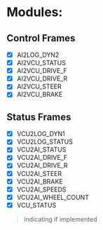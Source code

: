 # Modules: 

## Control Frames
- [X] AI2LOG_DYN2
- [X] AI2VCU_STATUS
- [X] AI2VCU_DRIVE_F
- [X] AI2VCU_DRIVE_R
- [X] AI2VCU_STEER
- [X] AI2VCU_BRAKE

## Status Frames
- [X] VCU2LOG_DYN1
- [X] VCU2LOG_STATUS
- [X] VCU2AI_STATUS
- [X] VCU2AI_DRIVE_F
- [X] VCU2AI_DRIVE_R
- [X] VCU2AI_STEER
- [X] VCU2AI_BRAKE
- [X] VCU2AI_SPEEDS
- [X] VCU2AI_WHEEL_COUNT
- [X] VCU_STATUS

> indicating if implemented
